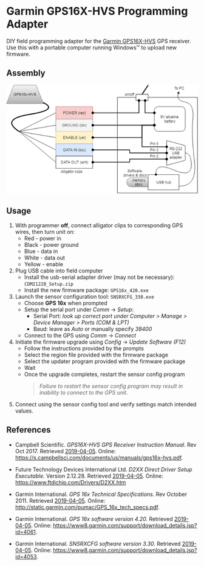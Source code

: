 # Garmin GPS16X-HVS Programming Adapter

DIY field programming adapter for the [Garmin GPS16X-HVS]() GPS receiver. Use
this with a portable computer running Windows&#8482; to upload new firmware.


## Assembly

![Hardware diagram](block-diagram.png)

## Usage

1. With programmer **off**, connect alligator clips to corresponding GPS wires,
   then turn unit on:
    * Red - power in
    * Black - power ground
    * Blue - data in
    * White - data out
    * Yellow - enable
2. Plug USB cable into field computer
    * Install the usb-serial adapter driver (may not be necessary): `CDM21228_Setup.zip`
    * Install the new firmware package: `GPS16x_420.exe`
3. Launch the sensor configuration tool: `SNSRXCFG_330.exe`
    * Choose **GPS 16x** when prompted
    * Setup the serial port under *Comm* &rarr; *Setup*:
        * Serial Port: *look up correct port under Computer > Manage > Device
          Manager > Ports (COM & LPT)*
        * Baud: leave as *Auto* or manually specify *38400*
    * Connect to the GPS using *Comm* &rarr; *Connect*
4. Initiate the firmware upgrade using *Config* &rarr; *Update Software (F12)*
    * Follow the instructions provided by the prompts
    * Select the region file provided with the firmware package
    * Select the updater program provided with the firmware package
    * Wait
    * Once the upgrade completes, restart the sensor config program
      > *Failure to restart the sensor config program may result in inability to
      > connect to the GPS unit.*
5. Connect using the sensor config tool and verify settings match intended values.


## References

* Campbell Scientific. *GPS16X-HVS GPS Receiver Instruction Manual.* Rev Oct 2017.
  Retrieved [2019-04-05](http://web.archive.org/web/20190406023559/https://s.campbellsci.com/documents/us/manuals/gps16x-hvs.pdf).
  Online: <https://s.campbellsci.com/documents/us/manuals/gps16x-hvs.pdf>.

* Future Technology Devices International Ltd. *D2XX Direct Driver Setup Executable.* 
  Version 2.12.28. Retrieved [2019-04-05](http://web.archive.org/web/20190406023750/https://www.ftdichip.com/Drivers/CDM/CDM21228_Setup.zip).
  Online: <https://www.ftdichip.com/Drivers/D2XX.htm>

* Garmin International. *GPS 16x Technical Specifications.* Rev October 2011.
  Retrieved [2019-04-05](http://web.archive.org/web/20190405200736/http://static.garmin.com/pumac/GPS_16x_tech_specs.pdf).
  Online: <http://static.garmin.com/pumac/GPS_16x_tech_specs.pdf>.

* Garmin International. *GPS 16x software version 4.20.* Retrieved
  [2019-04-05](http://web.archive.org/web/20190406024209/http://download.garmin.com/software/GPS16x_420.exe).
  Online: <https://www8.garmin.com/support/download_details.jsp?id=4061>.

* Garmin International. *SNSRXCFG software version 3.30.* Retrieved
  [2019-04-05](http://web.archive.org/web/20190406024309/http://download.garmin.com/software/SNSRXCFG_330.exe).
  Online: <https://www8.garmin.com/support/download_details.jsp?id=4053>.
